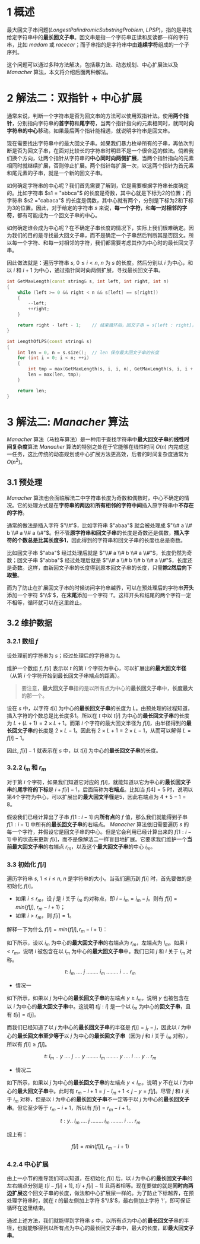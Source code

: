 # 1 概述

最大回文子串问题($Longest Palindromic Substring Problem,\ LPSP$)，指的是寻找给定字符串中的**最长回文子串**。回文串是指一个字符串正读和反读都一样的字符串，比如 $madam$ 或 $racecar$；而子串指的是字符串中由**连续字符**组成的一个子序列。

这个问题可以通过多种方法解决，包括暴力法、动态规划、中心扩展法以及 $Manacher$ 算法，本文将介绍后面两种解法。

# 2 解法二：双指针 + 中心扩展

通常来说，判断一个字符串是否为回文串的方法可以使用双指针法。使用**两个指针**，分别指向字符串的**首字符**和**尾字符**，当两个指针指向的元素相同时，就同时**向字符串的中心**移动。如果最后两个指针能相遇，就说明字符串是回文串。

现在需要找出字符串中的最大回文子串。如果我们暴力枚举所有的子串，再依次判断是否为回文子串，在面对比较长的字符串时明显不是一个很合适的做法。倘若我们换个方向，让两个指针从字符串的**中心同时向两侧扩展**，当两个指针指向的元素相同时就继续扩展，否则停止扩展。两个指针每扩展一次，以这两个指针为首元素和尾元素的子串，就是一个新的回文子串。

如何确定字符串的中心呢？我们首先需要了解到，它是需要根据字符串长度确定的。比如字符串 $s1 = "abbca"$ 的长度是奇数，其中心就是下标为2的位置；而字符串 $s2 ="cabaca"$ 的长度是偶数，其中心就有两个，分别是下标为2和下标为3的位置。因此，对于给定的字符串 $s$ 来说，**每一个字符**，和**每一对相邻的字符**，都有可能成为一个回文子串的中心。

如何确定谁会成为中心呢？在不确定子串长度的情况下，实际上我们很难确定。因为我们的目的是寻找最大回文子串，而不是确定一个子串然后判断其是否回文。所以每一个字符、和每一对相邻的字符，我们都需要考虑其作为中心时的最长回文子串。

因此做法就是：遍历字符串 $s$, $0 \le i < n$, $n$ 为 $s$ 的长度。然后分别以 $i$ 为中心，和以 $i$ 和 $i + 1$ 为中心，通过指针同时向两侧扩展，寻找最长回文子串。

```cpp
int GetMaxLength(const string& s, int left, int right, int n)
{
    while (left >= 0 && right < n && s[left] == s[right])
    {
        --left;
        ++right;
    }

    return right - left - 1;    // 结束循环后，回文子串 = s[left : right]，不包括两端字符
}

int LengthOfLPS(const string& s)
{
    int len = 0, n = s.size();  // len 保存最大回文子串的长度
    for (int i = 0; i < n; ++i)
    {
        int tmp = max(GetMaxLength(s, i, i, n), GetMaxLength(s, i, i + 1, n));
        len = max(len, tmp);
    }

    return len;
}
```

# 3 解法二: $Manacher$ 算法

$Manacher$ 算法（马拉车算法）是一种用于查找字符串中**最大回文子串**的**线性时间复杂度**算法 $Manacher$ 算法的特别之处在于它能够在线性时间 $O(n)$ 内完成这一任务，这比传统的动态规划或中心扩展方法更高效，后者的时间复杂度通常为 $O(n^2)$。

## 3.1 预处理

$Manacher$ 算法也会面临解法二中字符串长度为奇数和偶数时，中心不确定的情况。它的处理方式是在**字符串的两边**和**所有相邻的字符中间**插入原字符串中**不存在的字符**。

通常的做法是插入字符 $'\\#'$，比如字符串 $"abaa"$ 就会被处理成 $"\\# a \\# b \\# a \\# a \\#"$。但不管**原字符串和回文子串**的长度是奇数还是偶数，**插入字符的个数总是比其长度多1**，因此得到的字符串和回文子串的长度也总是奇数。

比如回文子串 $"aba"$ 经过处理后就是 $"\\# a \\# b \\# a \\#"$，长度仍然为奇数；回文子串 $"abba"$ 经过处理后就是 $"\\# a \\# b \\# b \\# a \\#"$，长度还是奇数。这样，由新回文子串的长度得到原本回文子串的长度，只需**除2然后向下取整**。

而为了防止在扩展回文子串的时候访问字符串越界，可以在预处理后的字符串**开头**添加一个字符 $'\\$'$，在**末尾**添加一个字符 $'!'$。这样开头和结尾的两个字符一定不相等，循环就可以在这里终止。

## 3.2 维护数据

### 3.2.1 数组 $f$

设处理前的字符串为 $s$；经过处理后的字符串为 $t$。

维护一个数组 $f$, $f[i]$ 表示以 $t$ 的第 $i$ 个字符为中心，可以扩展出的**最大回文半径**（从第 $i$ 个字符开始到最长回文子串端点的距离）。

> 要注意，**最大回文子串**指的是以所有点为中心的**最长回文子串**中，**长度最大**的那一个。

设在 $s$ 中，以字符 $t[i]$ 为中心的**最长回文子串**的长度为 $L$。由预处理的过程知道，插入字符的个数总是比长度多1。所以在 $t$ 中以 $t[i]$ 为中心的**最长回文子串**的长度为 $L + (L + 1) = 2 \times L + 1$。而第 $i$ 个字符的最大回文半径为 $f[i]$，由半径得到的**最长回文子串**的长度是 $2 \times L  - 1$。因此有 $2 \times L + 1 = 2 \times L  - 1$，从而可以解得 $L = f[i] - 1$。

因此, $f[i] - 1$ 就表示在 $s$ 中，以 $t[i]$ 为中心的**最长回文子串**的长度。

### 3.2.2 $i_m$ 和 $r_m$

对于第 $i$ 个字符，如果我们知道它对应的 $f[i]$，就能知道以它为中心的**最长回文子串**的**尾字符的下标**是 $i + f[i] − 1$，后面简称为**右端点**。比如当 $f[4] = 5$ 时，说明以第4个字符为中心，可以扩展出的**最大回文半径**是5，因此右端点为 $4 + 5 − 1 = 8$。

假设我们已经计算出了子串 $f[1:i − 1]$ 内**所有点**的 $f$ 值，那么我们就能得到子串 $f[1:i − 1]$ 中所有的**最长回文子串**的右端点。 $Manacher$ 算法依旧需要遍历 $s$ 的每一个字符，并假设它是回文子串的中心。但是它会利用已经计算出来的 $f[1:i - 1]$ 中的状态来更新 $f[i]$，而不是像解法二一样盲目地扩展。它要求我们维护一个**当前最大回文子串**的右端点 $r_m$，以及这个**最大回文子串**的中心 $i_m$。

### 3.3 初始化 $f[i]$

遍历字符串 $s$, $1 \le i \le n$, $n$ 是字符串的大小。当我们遍历到 $f[i]$ 时，首先要做的是初始化 $f[i]$。
- 如果 $i \le r_m$，设 $j$ 是 $i$ 关于 $i_m$ 的对称点，即 $i - i_m = i_m - j$。则有 $f[i] = min \lbrace f[j],\ r_m - i + 1 \rbrace$；
- 如果 $i > r_m$，则 $f[i] = 1$。

解释一下为什么 $f[i] = min \lbrace f[j], r_m - i + 1 \rbrace$：

如下所示，设以 $i_m$ 为中心的**最大回文子串**的右端点为 $r_m$，左端点为 $l_m$。如果 $i < r_m$，说明 $i$ 被包含在以 $i_m$ 为中心的**最大回文子串**中。我们已知 $j$ 和 $i$ 关于 $i_m$ 对称。

$$t:\ l_m\ ....\ j\ ........\ i_m\ ........\ i\ ....\ r_m$$

- 情况一

如下所示，如果以 $j$ 为中心的**最长回文子串**的左端点 $y \ge l_m$，说明 $y$ 也被包含在以 $i$ 为中心的**最大回文子串**中。这说明 $t[j : i]$ 是一个以 $i_m$ 为中心的**回文子串**，且有 $t[i] = t[j]$。

而我们已经知道了以 $j$ 为中心的**最长回文子串**的半径是 $f[j] = j_r - j$，因此以 $i$ 为中心的**最长回文串至少等于**以 $j$ 为中心的**最长回文子串**（因为 $j$ 和 $i$ 关于 $i_m$ 对称），所以有 $f[i] \ge f[j]$。

$$t:\ l_m\ ..\ y\ ....\ j\ ....\ y\ ........\ i_m\ ........\ y\ ....\ i\ ....\ y\ ..\ r_m$$

- 情况二

如下所示，如果以 $j$ 为中心的**最长回文子串**的左端点 $y < l_m$，说明 $y$ 不在以 $i$ 为中心的**最大回文子串**中。此时有 $r_m - i + 1 = j - l_m + 1 < j - y = f[j]$。尽管 $j$ 和 $i$ 关于 $i_m$ 对称，但是以 $i$ 为中心的**最长回文子串**不一定等于以 $j$ 为中心的**最长回文子串**。但它至少等于 $r_m - i + 1$，所以有 $f[i] = r_m - i + 1$。

$$t:y..\ l_m\ ....\ j\  ........\ i_m\ ........\ i\ ....\ r_m$$

综上有：

$$f[i] = min(f[j],\ r_m - i + 1)$$

### 4.2.4 中心扩展

由上一小节的推导我们可以知道，在初始化 $f[i]$ 后，以 $i$ 为中心的**最长回文子串**的左右端点分别是 $t[i - f[i] + 1]$, $t[i + f[i] - 1]$ 且两者相等。现在要做的就是**同时向两边扩展**这个回文子串的长度，做法和中心扩展屎一样的。为了防止下标越界，在预处理字符串时，就在 $t$ 的最左侧加上字符 $'\\$'$，最右侧加上字符 $'!'$，即可保证循环在这里结束。

通过上述方法，我们就能得到字符串 $s$ 中，以所有点为中心的**最长回文子**串的半径，也就能够得到以所有点为中心的最长回文子串中，最大的长度，即**最大回文子串**。
